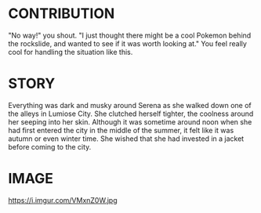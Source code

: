 # CONTRIBUTION
"No way!" you shout. "I just thought there might be a cool Pokemon behind the rockslide, and wanted to see if it was worth looking at." You feel really cool for handling the situation like this.

# STORY
Everything was dark and musky around Serena as she walked down one of the alleys in Lumiose City. She clutched herself tighter, the coolness around her seeping into her skin. Although it was sometime around noon when she had first entered the city in the middle of the summer, it felt like it was autumn or even winter time. She wished that she had invested in a jacket before coming to the city.

# IMAGE
https://i.imgur.com/VMxnZ0W.jpg

